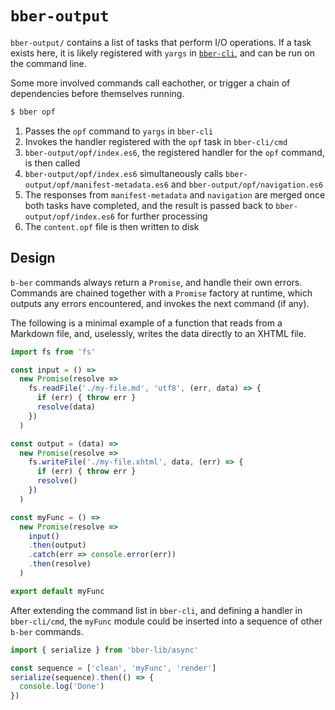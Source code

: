 # `bber-output`

`bber-output/` contains a list of tasks that perform I/O operations. If a task exists here, it is likely registered with `yargs` in [`bber-cli`](https://github.com/triplecanopy/b-ber-creator/tree/master/src/bber-cli/cmd), and can be run on the command line.

Some more involved commands call eachother, or trigger a chain of dependencies before themselves running.

```sh
$ bber opf
```

1. Passes the `opf` command to `yargs` in `bber-cli`
2. Invokes the handler registered with the `opf` task in `bber-cli/cmd`
3. `bber-output/opf/index.es6`, the registered handler for the `opf` command, is then called
4. `bber-output/opf/index.es6` simultaneously calls `bber-output/opf/manifest-metadata.es6` and `bber-output/opf/navigation.es6`
5. The responses from `manifest-metadata` and `navigation` are merged once both tasks have completed, and the result is passed back to `bber-output/opf/index.es6` for further processing
6. The `content.opf` file is then written to disk

## Design

`b-ber` commands always return a `Promise`, and handle their own errors. Commands are chained together with a `Promise` factory at runtime, which outputs any errors encountered, and invokes the next command (if any).

The following is a minimal example of a function that reads from a Markdown file, and, uselessly, writes the data directly to an XHTML file.

```js
import fs from 'fs'

const input = () =>
  new Promise(resolve =>
    fs.readFile('./my-file.md', 'utf8', (err, data) => {
      if (err) { throw err }
      resolve(data)
    })
  )

const output = (data) =>
  new Promise(resolve =>
    fs.writeFile('./my-file.xhtml', data, (err) => {
      if (err) { throw err }
      resolve()
    })
  )

const myFunc = () =>
  new Promise(resolve =>
    input()
    .then(output)
    .catch(err => console.error(err))
    .then(resolve)
  )

export default myFunc
```

After extending the command list in `bber-cli`, and defining a handler in `bber-cli/cmd`, the `myFunc` module could be inserted into a sequence of other `b-ber` commands.

```js
import { serialize } from 'bber-lib/async'

const sequence = ['clean', 'myFunc', 'render']
serialize(sequence).then(() => {
  console.log('Done')
})
```
